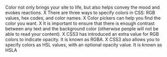 Color not only brings your site to life, but also helps
convey the mood and evokes reactions.
X There are three ways to specify colors in CSS:
RGB values, hex codes, and color names.
X Color pickers can help you find the color you want.
X It is important to ensure that there is enough contrast
between any text and the background color (otherwise
people will not be able to read your content).
X CSS3 has introduced an extra value for RGB colors to
indicate opacity. It is known as RGBA.
X CSS3 also allows you to specify colors as HSL values,
with an optional opacity value. It is known as HSLA